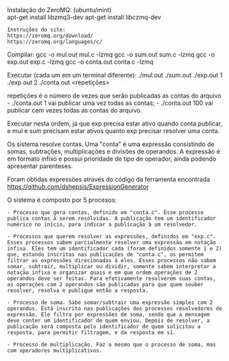 Instalação do ZeroMQ:
(ubuntu/mint)	
apt-get install libzmq3-dev
apt-get install libczmq-dev

	Instruções do site:
	https://zeromq.org/download/
	https://zeromq.org/languages/c/

Compilar:
gcc -o mul.out mul.c -lzmq
gcc -o sum.out sum.c -lzmq
gcc -o exp.out exp.c -lzmq
gcc -o conta.out conta.c -lzmq

Executar (cada um em um terminal diferente):
./mul.out
./sum.out
./exp.out 1
./exp.out 2
./conta.out <repetições>

repetições é o número de vezes que serão publicadas as contas do arquivo
	- ./conta.out 1 vai publicar uma vez todas as contas;
	- ./conta.out 100 vai publicar cem vezes todas as contas do arquivo.

Executar nesta ordem, já que exp precisa estar ativo quando conta publicar, e mul e sum precisam estar ativos quanto exp precisar resolver uma conta.

Os sistema resolve contas. Uma "conta" é uma expressão consistindo de somas, subtrações, multiplicações e divisões de operandos. A expressão é em formato infixo e possui prioridade de tipo de operador, ainda podendo apresentar parenteses.

Foram obtidas expressões através do código da ferramenta encontrada https://github.com/dshepsis/ExpressionGenerator

O sistema é composto por 5 procesos:
	
	- Processo que gera contas, definido em "conta.c". Esse processo publica contas à serem resolvidas. A publicação tem um identificador numérico no início, para indicar a publicação à um resolvedor.
	
	- Processos que querem resolver as expressões, definidos em "exp.c". Esses processos sabem parcialmente resolver uma expressão em notação infixa. Eles tem um identificador cada (foram definidos somente 1 e 2) que, estando inscritas nas publicações de "conta.c", os permitem filtrar as expressões direcionadas à eles. Esses processos não sabem somar, subtrair, multiplicar ou dividir, somente sabem interpretar a notação infixa e organizar quais e em que ordem operações de 2 operandos deve ser feitas. Para efetivamente resolverem suas contas, as operações com 2 operandos são publicadas para que quem souber resolver, resolva e publique então a resposta.
	
	- Processo de soma. Sabe somar/subtrair uma expressão simples com 2 operandos. Está inscrito nas publicações dos processos resolvedores de expressão. Ele filtra por expressões de soma, sendo que a mensagem deve conter um identificador de quem enviou. Depois de resolver, a publicação será composta pelo identificador de quem solicitou a resposta, para permitir filtragem, e da resposta em sí.
	
	- Processo de multiplicação. Faz o mesmo que o processo de soma, mas com operadores multiplicativos.
